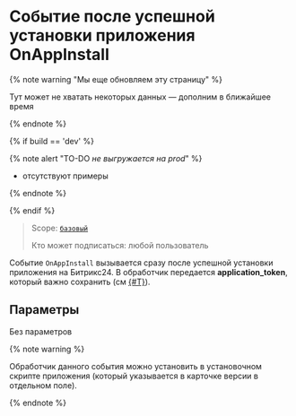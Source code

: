 # Событие после успешной установки приложения OnAppInstall

{% note warning "Мы еще обновляем эту страницу" %}

Тут может не хватать некоторых данных — дополним в ближайшее время

{% endnote %}

{% if build == 'dev' %}

{% note alert "TO-DO _не выгружается на prod_" %}

- отсутствуют примеры

{% endnote %}

{% endif %}

> Scope: [`базовый`](../../scopes/permissions.md)
>
> Кто может подписаться: любой пользователь

Событие `OnAppInstall` вызывается сразу после успешной установки приложения на Битрикс24. В обработчик передается **application_token**, который важно сохранить (см [{#T}](../../events/safe-event-handlers.md)).

## Параметры

Без параметров

{% note warning %}

 Обработчик данного события можно установить в установочном скрипте приложения (который указывается в карточке версии в отдельном поле).

{% endnote %}